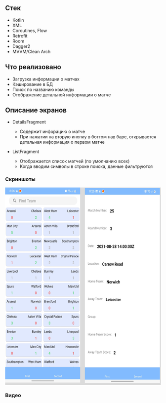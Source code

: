 ## Стек
* Kotlin
* XML
* Coroutines, Flow
* Retrofit
* Room
* Dagger2
* MVVM/Clean Arch

## Что реализовано
* Загрузка информации о матчах
* Кэширование в БД
* Поиск по названию команды
* Отображение детальной информации о матче

## Описание экранов
* DetailsFragment
    * Содержит инфорацию о матче
    * При нажатии на вторую кнопку в боттом нав баре, открывается детальная информация о первом матче

* ListFragment
    * Отображается список матчей (по умолчанию всех)
    * Когда вводим символы в строке поиска, данные фильтруются

### Скриншоты

<div>
  <img align="center" src="images/screenshots.jpg" alt="Скриншоты" height="640">
</div>

### Видео
